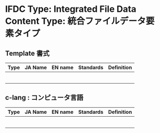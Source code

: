 # IFDC Type: Integrated File Data Content Type: 統合ファイルデータ要素タイプ

## Template 書式

| Type | JA Name | EN name | Standards | Definition |
| ---- | ------- | ------- | --------- | ---------- |
|      |         |         |           |            |
|      |         |         |           |            |
|      |         |         |           |            |
|      |         |         |           |            |
|      |         |         |           |            |
|      |         |         |           |            |

## c-lang : コンピュータ言語

| Type | JA Name | EN name | Standards | Definition |
| ---- | ------- | ------- | --------- | ---------- |
|      |         |         |           |            |
|      |         |         |           |            |
|      |         |         |           |            |
|      |         |         |           |            |
|      |         |         |           |            |
|      |         |         |           |            |
